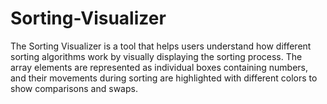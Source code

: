 # Sorting-Visualizer
The Sorting Visualizer is a tool that helps users understand how different sorting algorithms work by visually displaying the sorting process. The array elements are represented as individual boxes containing numbers, and their movements during sorting are highlighted with different colors to show comparisons and swaps.
